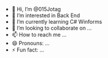 - 👋 Hi, I’m @015Jotag
- 👀 I’m interested in Back End
- 🌱 I’m currently learning C# Winforms
- 💞️ I’m looking to collaborate on ...
- 📫 How to reach me ...
- 😄 Pronouns: ...
- ⚡ Fun fact: ...

<!---
015Jotag/015Jotag is a ✨ special ✨ repository because its `README.md` (this file) appears on your GitHub profile.
You can click the Preview link to take a look at your changes.
--->
